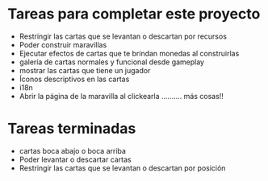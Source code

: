 # Tareas para completar este proyecto

- Restringir las cartas que se levantan o descartan por recursos
- Poder construir maravillas
- Ejecutar efectos de cartas que te brindan monedas al construirlas
- galería de cartas normales y funcional desde gameplay
- mostrar las cartas que tiene un jugador
- Íconos descriptivos en las cartas
- i18n
- Abrir la página de la maravilla al clickearla
.......... más cosas!!
# Tareas terminadas
- cartas boca abajo o boca arriba
- Poder levantar o descartar cartas
- Restringir las cartas que se levantan o descartan por posición
